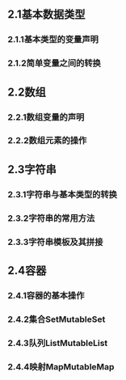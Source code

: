 ## 2.1基本数据类型
### 2.1.1基本类型的变量声明



### 2.1.2简单变量之间的转换



## 2.2数组
### 2.2.1数组变量的声明



### 2.2.2数组元素的操作



## 2.3字符串
### 2.3.1字符串与基本类型的转换



### 2.3.2字符串的常用方法



### 2.3.3字符串模板及其拼接



## 2.4容器
### 2.4.1容器的基本操作



### 2.4.2集合SetMutableSet



### 2.4.3队列ListMutableList



### 2.4.4映射MapMutableMap



